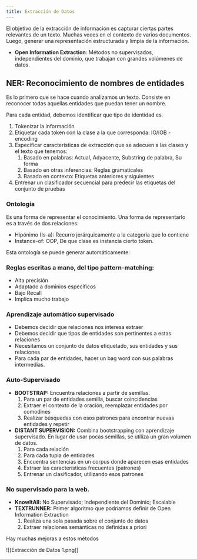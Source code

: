 ```yaml
---
title: Extracción de Datos
---
```


El objetivo de la extracción de información es capturar ciertas partes relevantes de un texto. Muchas veces en el contexto de varios documentos. Luego, generar una representación estructurada y limpia de la información.

- **Open Information Extraction**: Métodos no supervisados, independientes del dominio, que trabajan con grandes volúmenes de datos.

## NER: Reconocimiento de nombres de entidades

Es lo primero que se hace cuando analizamos un texto. Consiste en reconocer todas aquellas entidades que puedan tener un nombre.

Para cada entidad, debemos identificar que tipo de identidad es.

1. Tokenizar la información
2. Etiquetar cada token con la clase a la que corresponda: IO/IOB - encoding
3. Especificar características de extracción que se adecuen a las clases y el texto que tenemos:
	1. Basado en palabras: Actual, Adyacente, Substring de palabra, Su forma
	2. Basado en otras inferencias: Reglas gramaticales
	3. Basado en contexto: Etiquetas anteriores y siguientes
4. Entrenar un clasificador secuencial para predecir las etiquetas del conjunto de pruebas

### Ontología

Es una forma de representar el conocimiento. Una forma de representarlo es a través de dos relaciones:

- Hipónimo (Is-a): Recurro jerárquicamente a la categoría que lo contiene
- Instance-of: OOP, De que clase es instancia cierto token.

Esta ontología se puede generar automáticamente:

### Reglas escritas a mano, del tipo pattern-matching:

- Alta precisión
- Adaptado a dominios específicos
- Bajo Recall
- Implica mucho trabajo

### Aprendizaje automático supervisado

- Debemos decidir que relaciones nos interesa extraer
- Debemos decidir que tipos de entidades son pertinentes a estas relaciones
- Necesitamos un conjunto de datos etiquetado, sus entidades y sus relaciones
- Para cada par de entidades, hacer un bag word con sus palabras intermedias.

### Auto-Supervisado

- **BOOTSTRAP:** Encuentra relaciones a partir de semillas.
	1. Para un par de entidades semilla, buscar coincidencias
	2. Extraer el contexto de la oración, reemplazar entidades por comodines
	3. Realizar búsquedas con esos patrones para encontrar nuevas entidades y repetir
- **DISTANT SUPERVISION:** Combina bootstrapping con aprendizaje supervisado. En lugar de usar pocas semillas, se utiliza un gran volumen de datos.
	1. Para cada relación
	2. Para cada tupla de entidades
	3. Encuentra sentencias en un corpus donde aparecen esas entidades
	4. Extraer las características frecuentes (patrones)
	5. Entrenar un clasificador, utilizando esos patrones

### No supervisado para la web.

- **KnowItAll:** No Supervisado; Independiente del Dominio; Escalable
- **TEXTRUNNER:** Primer algoritmo que podríamos definir de Open Information Extraction
	1. Realiza una sola pasada sobre el conjunto de datos
	2. Extraer relaciones semánticas no definidas a priori

Hay muchas mejoras a estos métodos

![[Extracción de Datos 1.png]]
